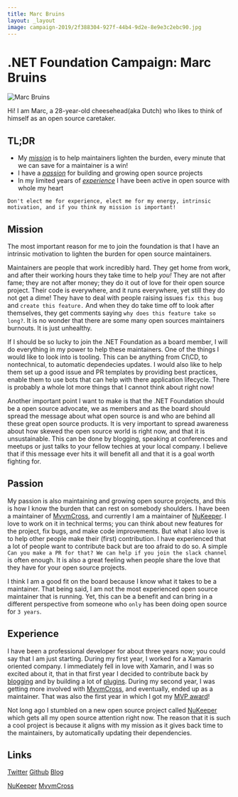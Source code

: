 ```yaml
---
title: Marc Bruins
layout: _layout
image: campaign-2019/2f388304-927f-44b4-9d2e-8e9e3c2ebc90.jpg
---
```


# .NET Foundation Campaign: Marc Bruins

<img alt="Marc Bruins" src="campaign-2019/2f388304-927f-44b4-9d2e-8e9e3c2ebc90.jpg">

Hi! I am Marc, a 28-year-old cheesehead(aka Dutch) who likes to think of himself as an open source caretaker.

## TL;DR
* My *[mission](#mission)* is to help maintainers lighten the burden, every minute that we can save for a maintainer is a win!
* I have a *[passion](#passion)* for building and growing open source projects
* In my limited years of *[experience](#experience)* I have been active in open source with whole my heart

`Don't elect me for experience, elect me for my energy, intrinsic motivation, and if you think my mission is important!`

## Mission
The most important reason for me to join the foundation is that I have an intrinsic motivation to lighten the burden for open source maintainers.

Maintainers are people that work incredibly hard. They get home from work, and after their working hours they take time to help *you!*
They are not after fame; they are not after money; they do it out of love for their open source project. Their code is everywhere, and it runs everywhere, yet still they do not get a dime! They have to deal with people raising issues `fix this bug` and `create this feature.` And when they do take time off to look after themselves, they get comments saying `why does this feature take so long?`. It is no wonder that there are some many open sources maintainers burnouts. It is just unhealthy.

If I should be so lucky to join the .NET Foundation as a board member, I will do everything in my power to help these maintainers. One of the things I would like to look into is tooling. This can be anything from CI\CD, to nontechnical, to automatic dependecies updates. I would also like to help them set up a good issue and PR templates by providing best practices, enable them to use bots that can help with there application lifecycle. There is probably a whole lot more things that I cannot think about right now!

Another important point I want to make is that the .NET Foundation should be a open source advocate, we as members and as the board should spread the message about what open source is and who are behind all these great open source products. It is very important to spread awareness about how skewed the open source world is right now, and that it is unsustainable. This can be done by blogging, speaking at conferences and meetups or just talks to your fellow techies at your local company. I believe that if this message ever hits it will benefit all and that it is a goal worth fighting for.

## Passion

My passion is also maintaining and growing open source projects, and this is how I know the burden that can rest on somebody shoulders. I have been a maintainer of [MvvmCross](www.mvvmcross.com), and currently I am a maintainer of [NuKeeper](https://github.com/NuKeeperDotNet/NuKeeper). I love to work on it in technical terms; you can think about new features for the project, fix bugs, and make code improvements. But what I also love is to help other people make their (first) contribution. I have experienced that a lot of people want to contribute back but are too afraid to do so. A simple `Can you make a PR for that? We can help if you join the slack channel` is often enough. It is also a great feeling when people share the love that they have for your open source projects.

I think I am a good fit on the board because I know what it takes to be a maintainer. That being said, I am not the most experienced open source maintainer that is running. Yet, this can be a benefit and can bring in a different perspective from someone who `only` has been doing open source for `3 years`.

## Experience

I have been a professional developer for about three years now; you could say that I am just starting. During my first year, I worked for a Xamarin oriented company. I immediately fell in love with Xamarin, and I was so excited about it, that in that first year I decided to contribute back by [blogging](https://www.marcbruins.nl) and by building a lot of [plugins](https://www.github.com/MarcBruins). During my second year, I was getting more involved with [MvvmCross](https:/www.mvvmcross.com), and eventually, ended up as a maintainer. That was also the first year in which I got my [MVP award](https://mvp.microsoft.com/en-us/PublicProfile/5002791?fullName=Marc%20%20Bruins)! 

Not long ago I stumbled on a new open source project called [NuKeeper](https://github.com/NuKeeperDotNet/NuKeeper) which gets all my open source attention right now. The reason that it is such a cool project is because it aligns with my mission as it gives back time to the maintainers, by automatically updating their dependencies.

## Links

[Twitter](https://www.twitter.com/MarcBruins)
[Github](https://www.github.com/MarcBruins)
[Blog](https://www.marcbruins.nl)

[NuKeeper](https://github.com/NuKeeperDotNet/NuKeeper)
[MvvmCross](www.mvvmcross.com)

